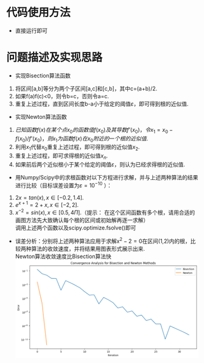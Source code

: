 # 代码使用方法
- 直接运行即可

# 问题描述及实现思路
- 实现Bisection算法函数
1. 将区间[a,b]等分为两个⼦区间[a,c]和[c,b]，其中c=(a+b)/2.
2. 如果f(a)f(c)<0，则令b=c，否则令a=c.
3. 重复上述过程，直到区间⻓度b-a⼩于给定的阈值$\varepsilon$，即可得到根的近似值.

- 实现Newton算法函数
1. $已知函数f(x)在某个点x_0的函数值f(x_0)及其导数f’(x_0)，令{x_1=x_0-f(x_0)/f’(x_0)}，则x_1为函数f(x)在x_0附近的⼀个根的近似值.$
2. 利⽤$x_1$代替$x_0$重复上述过程，即可得到根的近似值$x_2$.
3. 重复上述过程，即可求得根的近似值$x_n$.
4. 如果前后两个近似根⼩于某个给定的阈值$\varepsilon$，则认为已经求得根的近似值.

- ⽤Numpy/Scipy中的求根函数对以下⽅程进⾏求解，并与上述两种算法的结果进⾏⽐较（⽬标误差设置为$\varepsilon=10^{-10}$ ）：
1. $2x=tan(x),x∈[-0.2,1.4].$
2. $e^{x+1}=2+x,x∈[-2,2].$
3. $x^{-2}=sin(x),x∈[0.5,4\Pi].$（提示： 在这个区间函数有多个根，请⽤合适的画图⽅法先⼤致确认每个根的区间或初始解再逐⼀求解）</br>
调用上述两个函数以及scipy.optimize.fsolve()即可

- 误差分析：分别将上述两种算法应⽤于求解${x^2-2=0}$在区间(1,2)内的根，⽐较两种算法的收敛速度，并将结果⽤图表形式展示出来.</br>
Newton算法收敛速度比Bisection算法快
![Alt text](image.png)


